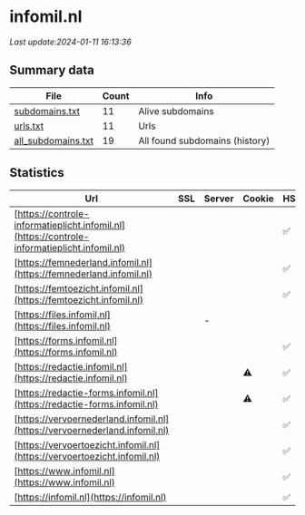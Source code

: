 # infomil.nl
*Last update:2024-01-11 16:13:36*
## Summary data
| File       | Count | Info |
|------------|-------|------|
|[subdomains.txt](/data/infomil/subdomains.txt)|11|Alive subdomains|
|[urls.txt](/data/infomil/urls.txt)|11|Urls|
|[all_subdomains.txt](/data/infomil/all_subdomains.txt)|19|All found subdomains (history)|
## Statistics
| Url | SSL | Server | Cookie | HSTS | CSP | XFO | XXP | RP | Tech |
|------------|-------|------|------|------|------|------|------|------|------|
|[https://controle-informatieplicht.infomil.nl](https://controle-informatieplicht.infomil.nl)| | | |:white_check_mark: | |:white_check_mark: | |:white_check_mark: | |:white_check_mark: | |HSTS Microsoft ASP.N...| |
|[https://femnederland.infomil.nl](https://femnederland.infomil.nl)| | | |:white_check_mark: | |:white_check_mark: | |:white_check_mark: | |:white_check_mark: | |Microsoft ASP.NET:-| |
|[https://femtoezicht.infomil.nl](https://femtoezicht.infomil.nl)| | | |:white_check_mark: | |:white_check_mark: | |:white_check_mark: | |:white_check_mark: | |Microsoft ASP.NET:-| |
|[https://files.infomil.nl](https://files.infomil.nl)| |-| | | | | |:white_check_mark: | || |
|[https://forms.infomil.nl](https://forms.infomil.nl)| | | |:white_check_mark: | |:white_check_mark: | |:white_check_mark: | |:white_check_mark: | |HSTS Microsoft ASP.N...| |
|[https://redactie.infomil.nl](https://redactie.infomil.nl)| | |:warning: |:white_check_mark: | | |:white_check_mark: | |:white_check_mark: | |HSTS Microsoft ASP.N...| |
|[https://redactie-forms.infomil.nl](https://redactie-forms.infomil.nl)| | |:warning: |:white_check_mark: | |:white_check_mark: | |:white_check_mark: | |:white_check_mark: | |HSTS Microsoft ASP.N...| |
|[https://vervoernederland.infomil.nl](https://vervoernederland.infomil.nl)| | | |:white_check_mark: | |:white_check_mark: | |:white_check_mark: | |:white_check_mark: | |Microsoft ASP.NET:-| |
|[https://vervoertoezicht.infomil.nl](https://vervoertoezicht.infomil.nl)| | | |:white_check_mark: | |:white_check_mark: | |:white_check_mark: | |:white_check_mark: | |Microsoft ASP.NET:-| |
|[https://www.infomil.nl](https://www.infomil.nl)| | | |:white_check_mark: | |:white_check_mark: | |:white_check_mark: | |:white_check_mark: | |Google Tag Manager H...| |
|[https://infomil.nl](https://infomil.nl)| | | |:white_check_mark: | |:white_check_mark: | |:white_check_mark: | |:white_check_mark: | |HSTS Microsoft ASP.N...| |